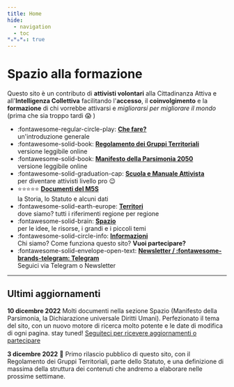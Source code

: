 ```yaml
---
title: Home
hide:
  - navigation
  - toc
ᴴₒᴴₒᴴₒ: true
---
```

# Spazio alla formazione

Questo sito è un contributo di **attivisti volontari** alla Cittadinanza Attiva e all'**Intelligenza Collettiva** facilitando l'**accesso**, il **coinvolgimento** e la **formazione** di chi vorrebbe attivarsi e _migliorarsi per migliorare il mondo_ (prima che sia troppo tardi :scream: )

<div class="grid cards" markdown>

- :fontawesome-regular-circle-play: **[Che fare?](partecipazione.md)**  
un'introduzione generale
- :fontawesome-solid-book: **[Regolamento dei Gruppi Territoriali](m5s/documenti/regolamento-gruppi-territoriali.md)**    
versione leggibile online
- :fontawesome-solid-book: **[Manifesto della Parsimonia 2050](spazio/idee/manifesto-parsimonia.md)**    
versione leggibile online
- :fontawesome-solid-graduation-cap: **[Scuola e Manuale Attivista](scuola/index.md)**  
per diventare attivisti livello pro :wink:
- :star::star::star::star::star: **[Documenti del M5S](m5s/index.md)**  
la Storia, lo Statuto e alcuni dati
- :fontawesome-solid-earth-europe: **[Territori](territori/index.md)**  
dove siamo? tutti i riferimenti regione per regione
- :fontawesome-solid-brain: **[Spazio](spazio/index.md)**  
per le idee, le risorse, i grandi e i piccoli temi
- :fontawesome-solid-circle-info: **[Informazioni](info/about.md)**  
Chi siamo? Come funziona questo sito? **Vuoi partecipare?**
- :fontawesome-solid-envelope-open-text: **[Newsletter / :fontawesome-brands-telegram: Telegram](info/contatto.md)**  
Seguici via Telegram o Newsletter
</div>

---

## Ultimi aggiornamenti
**10 dicembre 2022**
Molti documenti nella sezione Spazio (Manifesto della Parsimonia, la Dichiarazione universale Diritti Umani). Perfezionato il tema del sito, con un nuovo motore di ricerca molto potente e le date di modifica di ogni pagina. stay tuned! [Seguiteci per ricevere aggiornamenti o partecipare](info/contatto.md)

**3 dicembre 2022**
:loudspeaker: Primo rilascio pubblico di questo sito, con il Regolamento dei Gruppi Territoriali, parte dello Statuto, e una definizione di massima della struttura dei contenuti che andremo a elaborare nelle prossime settimane. 
